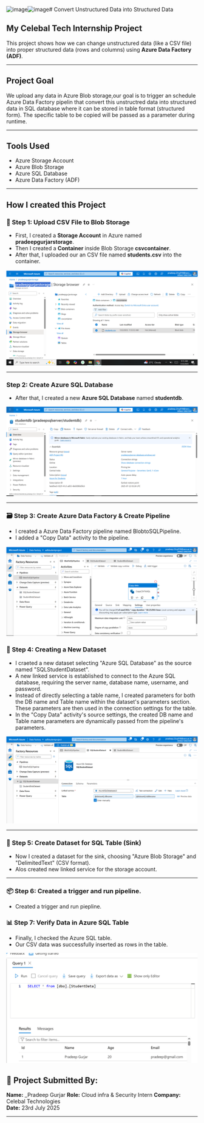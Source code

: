 <img width="1920" height="881" alt="image" src="https://github.com/user-attachments/assets/420e5580-a732-40b1-92d2-0b15fee277e4" /><img width="1920" height="881" alt="image" src="https://github.com/user-attachments/assets/aef7d87b-4059-42fc-bd8b-95e80e7e105e" /># Convert Unstructured Data into Structured Data

## My Celebal Tech Internship Project

This project shows how we can change unstructured data (like a CSV file) into proper structured data (rows and columns) using **Azure Data Factory (ADF)**.

---

## Project Goal
We upload any data in Azure Blob storage,our goal is to trigger an schedule Azure Data Factory pipelin that convert this unstructred data into structured data in SQL database where it can be stored in table format (structured form). The specific table to be copied will be passed as a parameter during runtime.

---

## Tools Used

- Azure Storage Account  
- Azure Blob Storage  
- Azure SQL Database  
- Azure Data Factory (ADF)
---

## How I created this Project

### 📁 Step 1: Upload CSV File to Blob Storage

- First, I created a **Storage Account** in Azure named **pradeepgurjarstorage**.
- Then I created a **Container** inside Blob Storage **csvcontainer**.
- After that, I uploaded our an CSV file named **students.csv** into the container.

![Upload CSV to Blob Storage](./blob-storage-account-with-csv.png)

---

### Step 2: Create Azure SQL Database

- After that, I created a new **Azure SQL Database** named **studentdb**.

![Upload CSV to Blob Storage](./sql_db.png)

---

### 🗃️ Step 3: Create Azure Data Factory & Create Pipeline

- I created a Azure Data Factory pipeline named BlobtoSQLPipeline.
- I added a "Copy Data" activity to the pipeline.

![Upload CSV to Blob Storage](./adf_pipeline.PNG)

### 🧩 Step 4: Creating a New Dataset

- I craeted a new dataset selecting "Azure SQL Database" as the source named "SQLStudentDataset".
- A new linked service is established to connect to the Azure SQL database, requiring the server name, database name, username, and password.
- Instead of directly selecting a table name, I created parameters for both the DB name and Table name within the dataset's parameters section. These parameters are then used in the connection settings for the table.
- In the "Copy Data" activity's source settings, the created DB name and Table name parameters are dynamically passed from the pipeline's parameters.

![Upload CSV to Blob Storage](./dataset.PNG)

---

### 🧾 Step 5: Create Dataset for SQL Table (Sink)

- Now I created a dataset for the sink, choosing "Azure Blob Storage" and "DelimitedText" (CSV format).
- Alos created new linked service for the storage account.

---

### 📦 Step 6: Created a trigger and run pipeline.

- Created a trigger and run piepline.


### 📊 Step 7: Verify Data in Azure SQL Table

- Finally, I checked the Azure SQL table.
- Our CSV data was successfully inserted as rows in the table.

![Upload CSV to Blob Storage](./dataverify.PNG)



## 📎 Project Submitted By:

**Name:** _Pradeep Gurjar
**Role:** Cloud infra & Security Intern
**Company:** Celebal Technologies  
**Date:** 23rd July 2025

---
